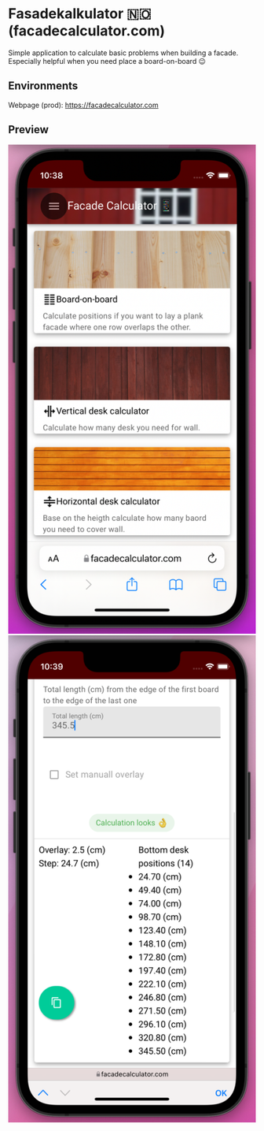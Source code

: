 # Fasadekalkulator 🇳🇴 (facadecalculator.com)

Simple application to calculate basic problems when building a facade. Especially helpful when you need place a board-on-board 😉

## Environments

Webpage (prod): https://facadecalculator.com

## Preview

![main page](/readme_assets/main_page.png)
![board on board](/readme_assets/board_on_board.png)
